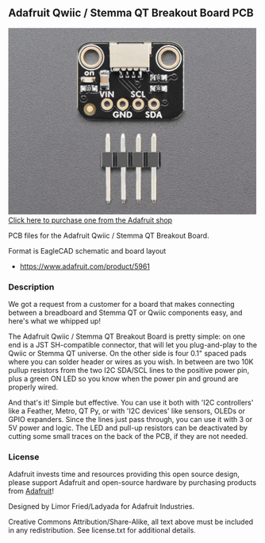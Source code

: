 ## Adafruit Qwiic / Stemma QT Breakout Board PCB

<a href="http://www.adafruit.com/products/5961"><img src="assets/5961.jpg?raw=true" width="500px"><br/>
Click here to purchase one from the Adafruit shop</a>

PCB files for the Adafruit Qwiic / Stemma QT Breakout Board. 

Format is EagleCAD schematic and board layout
* https://www.adafruit.com/product/5961

### Description

We got a request from a customer for a board that makes connecting between a breadboard and Stemma QT or Qwiic components easy, and here's what we whipped up!

The Adafruit Qwiic / Stemma QT Breakout Board is pretty simple: on one end is a JST SH-compatible connector, that will let you plug-and-play to the Qwiic or Stemma QT universe. On the other side is four 0.1" spaced pads where you can solder header or wires as you wish. In between are two 10K pullup resistors from the two I2C SDA/SCL lines to the positive power pin, plus a green ON LED so you know when the power pin and ground are properly wired.

And that's it! Simple but effective. You can use it both with 'I2C controllers' like a Feather, Metro, QT Py, or with 'I2C devices' like sensors, OLEDs or GPIO expanders. Since the lines just pass through, you can use it with 3 or 5V power and logic. The LED and pull-up resistors can be deactivated by cutting some small traces on the back of the PCB, if they are not needed.

### License

Adafruit invests time and resources providing this open source design, please support Adafruit and open-source hardware by purchasing products from [Adafruit](https://www.adafruit.com)!

Designed by Limor Fried/Ladyada for Adafruit Industries.

Creative Commons Attribution/Share-Alike, all text above must be included in any redistribution. 
See license.txt for additional details.
